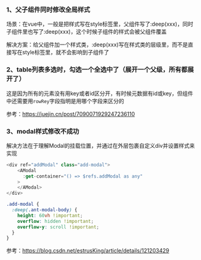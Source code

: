 ### 1、父子组件同时修改全局样式

场景：在vue中，一般是把样式写在style标签里，父组件写了:deep(xxx)，同时子组件里也写了:deep(xxx)，这个时候子组件的样式会被父组件覆盖

解决方案：给父组件加一个样式类，:deep(xxx)写在样式类的层级里，而不是直接写在style标签里，就不会影响到子组件了

### 2、table列表多选时，勾选一个全选中了（展开一个父级，所有都展开了）

这是因为所有的元素没有用key或者id区分开，有时候元数据有id或key，但组件中还需要用`rowRey`字段指明是用哪个字段来区分的

参考：https://juejin.cn/post/7090071929247236110

### 3、modal样式修改不成功

解决方法在于理解Modal的挂载位置，并通过在外层包裹自定义div并设置样式来实现

```js
<div ref="addModal" class="add-modal">
    <AModal
      :get-container="() => $refs.addModal as any"
    >
    </AModal>
</div>
```

```css
.add-modal {
  :deep(.ant-modal-body) {
    height: 60vh !important;
    overflow: hidden !important;
    overflow-y: scroll !important;
  }
}
```

参考：https://blog.csdn.net/estrusKing/article/details/121203429
